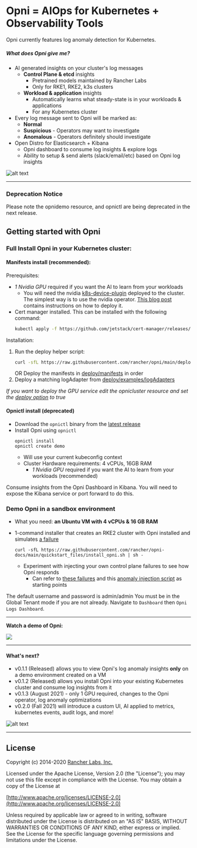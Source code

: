# Opni = AIOps for Kubernetes + Observability Tools

Opni currently features log anomaly detection for Kubernetes.

##### What does Opni give me?
* AI generated insights on your cluster's log messages
  * **Control Plane & etcd** insights
    * Pretrained models maintained by Rancher Labs
    * Only for RKE1, RKE2, k3s clusters
  * **Workload & application** insights
    * Automatically learns what steady-state is in your workloads & applications
    * For any Kubernetes cluster  
* Every log message sent to Opni will be marked as:
  * **Normal**
  * **Suspicious** - Operators may want to investigate
  * **Anomalous** - Operators definitely should investigate  
* Open Distro for Elasticsearch + Kibana 
  * Opni dashboard to consume log insights & explore logs 
  * Ability to setup & send alerts (slack/email/etc) based on Opni log insights

![alt text](https://opni-public.s3.us-east-2.amazonaws.com/opni-inside-cluster-diagram.png)

----

### Deprecation Notice
Please note the opnidemo resource, and opnictl are being deprecated in the next release.
## Getting started with Opni

### Full Install Opni in your Kubernetes cluster:

#### Manifests install (recommended):
Prerequisites:
  * *1 Nvidia GPU* required if you want the AI to learn from your workloads
    * You will need the nvidia [k8s-device-plugin](https://github.com/NVIDIA/k8s-device-plugin) deployed to the cluster.  The simplest way is to use the nvidia operator.  [This blog post](https://rancher.com/blog/2020/get-up-and-running-with-nvidia-gpus) contains instructions on how to deploy it.
  * Cert manager installed.  This can be installed with the following command:
    ```bash
    kubectl apply -f https://github.com/jetstack/cert-manager/releases/download/v1.5.3/cert-manager.yaml
    ```

Installation:
  1) Run the deploy helper script:
     ```bash
     curl -sfL https://raw.githubusercontent.com/rancher/opni/main/deploy/deploy.sh | sh -
     ```
     OR
     Deploy the manifests in [deploy/manifests](https://github.com/rancher/opni/tree/main/deploy/manifests) in order
  1) Deploy a matching logAdapter from [deploy/examples/logAdapters](https://github.com/rancher/opni/tree/main/deploy/examples/logAdapters)


*If you want to deploy the GPU service edit the opnicluster resource and set the [deploy option](https://github.com/rancher/opni/blob/main/deploy/manifests/20_cluster.yaml#L31) to true*
#### Opnictl install (deprecated)
* Download the `opnictl` binary from the [latest release](https://github.com/rancher/opni/releases/tag/v0.1.3)
* Install Opni using `opnictl`
  ```
  opnictl install
  opnictl create demo
  ```
  * Will use your current kubeconfig context
  * Cluster Hardware requirements: 4 vCPUs, 16GB RAM
    * *1 Nvidia GPU* required if you want the AI to learn from your workloads (recommended)

Consume insights from the Opni Dashboard in Kibana. You will need to expose the Kibana service or port forward to do this.

### Demo Opni in a sandbox environment
* What you need: **an Ubuntu VM with 4 vCPUs & 16 GB RAM**
* 1-command installer that creates an RKE2 cluster with Opni installed and simulates [a failure](https://github.com/rancher/opni-docs/blob/22ed683e2b9e810b04561967d65682654350d787/quickstart_files/install_opni.sh#L72)
  ```
  curl -sfL https://raw.githubusercontent.com/rancher/opni-docs/main/quickstart_files/install_opni.sh | sh -
  ```

  * Experiment with injecting your own control plane failures to see how Opni responds
    * Can refer to [these failures](https://github.com/rancher/opni-docs/blob/main/examples/fault-injection.md) and this [anomaly injection script](https://github.com/rancher/opni-docs/blob/main/quickstart_files/errors_injection.sh) as starting points

The default username and password is admin/admin You must be in the Global Tenant mode if you are not already. Navigate to `Dashboard` then `Opni Logs Dashboard`.
 
----

**Watch a demo of Opni:**

[![](https://opni-public.s3.us-east-2.amazonaws.com/opni_youtube_gh.png)](https://youtu.be/DQVBwMaO_o0)
____
#### What's next?

 * v0.1.1 (Released) allows you to view Opni's log anomaly insights **only** on a demo environment created on a VM
 * v0.1.2 (Released) allows you install Opni into your existing Kubernetes cluster and consume log insights from it
 * v0.1.3 (August 2021) - only 1 GPU required, changes to the Opni operator, log anomaly optimizations
 * v0.2.0 (Fall 2021) will introduce a custom UI, AI applied to metrics, kubernetes events, audit logs, and more! 


![alt text](https://opni-public.s3.us-east-2.amazonaws.com/Opni-user-scenarios.png)

----


## License

Copyright (c) 2014-2020 [Rancher Labs, Inc.](http://rancher.com)

Licensed under the Apache License, Version 2.0 (the "License");
you may not use this file except in compliance with the License.
You may obtain a copy of the License at

[http://www.apache.org/licenses/LICENSE-2.0](http://www.apache.org/licenses/LICENSE-2.0)

Unless required by applicable law or agreed to in writing, software
distributed under the License is distributed on an "AS IS" BASIS,
WITHOUT WARRANTIES OR CONDITIONS OF ANY KIND, either express or implied.
See the License for the specific language governing permissions and
limitations under the License.

